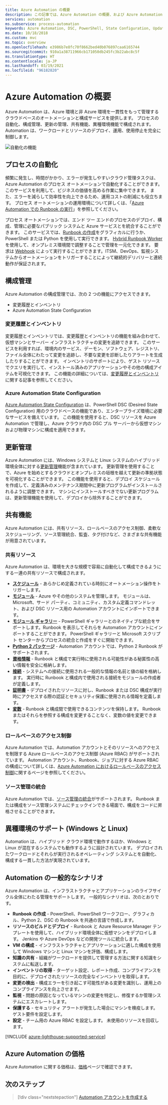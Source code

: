 ```yaml
---
title: Azure Automation の概要
description: この記事では、Azure Automation の概要、および Azure Automation を使用してインフラストラクチャとアプリケーションのライフサイクルを自動化する方法を説明します。
services: automation
ms.subservice: process-automation
keywords: Azure Automation, DSC, PowerShell, State Configuration, Update Management, Change Tracking, DSC, インベントリ, Runbook, Python, グラフィカル
ms.date: 10/18/2018
ms.custom: mvc
ms.topic: overview
ms.openlocfilehash: e3986b7e8fc70f8662bed40b076897caa6165744
ms.sourcegitcommit: 910a1a38711966cb171050db245fc3b22abc8c5f
ms.translationtype: HT
ms.contentlocale: ja-JP
ms.lasthandoff: 03/19/2021
ms.locfileid: "96182820"
---
```

# <a name="an-introduction-to-azure-automation"></a>Azure Automation の概要

Azure Automation は、Azure 環境と非 Azure 環境を一貫性をもって管理するクラウドベースのオートメーションと構成サービスを提供します。 プロセスの自動化、構成管理、更新の管理、共有機能、異種環境機能で構成されます。 Automation は、ワークロードとリソースのデプロイ、運用、使用停止を完全に制御します。

![自動化の機能](media/automation-overview/automation-overview.png)

## <a name="process-automation"></a>プロセスの自動化

頻繁に発生し、時間がかかり、エラーが発生しやすいクラウド管理タスクは、Azure Automation のプロセス オートメーションで自動化することができます。 このサービスを利用して、ビジネスの価値を高める作業に集中できます。 また、エラーを減らして効率性を向上できるため、運用コストの削減にも役立ちます。 プロセス オートメーションの運用環境について詳しくは、「[Azure Automation での Runbook の実行](automation-runbook-execution.md)」を参照してください。

プロセス オートメーションでは、エンド ツー エンドのプロセスのデプロイ、構成、管理に必要なパブリック システムと Azure サービスとを統合することができます。 このサービスでは、[Runbook の作成](automation-runbook-types.md)をグラフィカルに行うか、PowerShell または Python を使用して実行できます。 [Hybrid Runbook Worker](automation-hybrid-runbook-worker.md) を使用して、オンプレミス環境間で調整することで管理を一元化できます。 要求は [Webhook](automation-webhooks.md) によって実行することができます。ITSM、DevOps、監視システムからオートメーションをトリガーすることによって継続的デリバリーと連続動作が保証されます。 

## <a name="configuration-management"></a>構成管理

Azure Automation の構成管理では、次の 2 つの機能にアクセスできます。

* 変更履歴とインベントリ
* Azure Automation State Configuration

### <a name="change-tracking-and-inventory"></a>変更履歴とインベントリ

変更履歴とインベントリでは、変更履歴とインベントリの機能を組み合わせて、仮想マシンとサーバー インフラストラクチャの変更を追跡できます。 このサービスを利用すれば、環境内のサービス、デーモン、ソフトウェア、レジストリ、ファイル全体にわたって変更を追跡し、不要な変更を診断したりアラートを生成したりすることができます。 インベントリのサポートにより、ゲスト リソースでクエリを実行して、インストール済みのアプリケーションやその他の構成アイテムを可視化できます。 この機能の詳細については、[変更履歴とインベントリ](change-tracking/overview.md)に関する記事を参照してください。

### <a name="azure-automation-state-configuration"></a>Azure Automation State Configuration

[Azure Automation State Configuration](automation-dsc-overview.md) は、PowerShell DSC (Desired State Configuration) 用のクラウドベースの機能であり、エンタープライズ環境に必要なサービスを備えています。 この機能を使用すると、DSC リソースを Azure Automation で管理し、Azure クラウド内の DSC プル サーバーから仮想マシンおよび物理マシンに構成を適用できます。 

## <a name="update-management"></a>更新管理

Azure Automation には、Windows システムと Linux システムのハイブリッド環境全体に対する[更新管理](./update-management/overview.md)機能が含まれています。 更新管理を使用することで、Azure を始めとするクラウドとオンプレミスの垣根を越えて更新の準拠状態を可視化することができます。 この機能を使用すると、デプロイ スケジュールを作成して、定義済みのメンテナンス期間中に更新プログラムがインストールされるように調整できます。 マシンにインストールすべきでない更新プログラムは、更新管理機能を使用して、デプロイから除外することができます。

## <a name="shared-capabilities"></a>共有機能

Azure Automation には、共有リソース、ロールベースのアクセス制御、柔軟なスケジューリング、ソース管理統合、監査、タグ付けなど、さまざまな共有機能が用意されています。

### <a name="shared-resources"></a><a name="shared-resources"></a>共有リソース

Azure Automation は、環境を大きな規模で容易に自動化して構成できるようにする一連の共有リソースで構成されます。

* **[スケジュール](./shared-resources/schedules.md)** - あらかじめ定義されている時刻にオートメーション操作をトリガーします。
* **[モジュール](./shared-resources/modules.md)** - Azure やその他のシステムを管理します。 モジュールは、Microsoft、サード パーティ、コミュニティ、カスタム定義コマンドレット、および DSC リソース用の Automation アカウントにインポートできます。
* **[モジュール ギャラリー](automation-runbook-gallery.md)** - PowerShell ギャラリーとのネイティブな統合をサポートします。Runbook を表示してそれらを Automation アカウントにインポートすることができます。 PowerShell ギャラリーと Microsoft スクリプト センターからプロセスの統合と作成をすぐに開始できます。
* **[Python 2 パッケージ](python-packages.md)** - Automation アカウントでは、Python 2 Runbook がサポートされます。
* **[資格情報](./shared-resources/credentials.md)** - Runbook と構成で実行時に使用される可能性がある秘匿性の高い情報を安全に格納します。
* **[接続](automation-connections.md)** - システムへの接続に使用される一般的な情報の名前と値の組を格納します。 実行時に Runbook と構成内で使用される接続をモジュールの作成者が定義します。
* **[証明書](./shared-resources/certificates.md)** - デプロイされたリソースに対し、Runbook または DSC 構成が実行時にアクセスする際の認証とセキュリティ保護に使用される情報を定義します。 
* **[変数](./shared-resources/variables.md)** - Runbook と構成間で使用できるコンテンツを保持します。 Runbook またはそれらを参照する構成を変更することなく、変数の値を変更できます。

### <a name="role-based-access-control"></a>ロールベースのアクセス制御

Azure Automation では、Automation アカウントとそのリソースへのアクセスを制限する Azure ロールベースのアクセス制御 (Azure RBAC) がサポートされています。 Automation アカウント、Runbook、ジョブに対する Azure RBAC の構成について詳しくは、[Azure Automation におけるロールベースのアクセス制御](automation-role-based-access-control.md)に関するページを参照してください。

### <a name="source-control-integration"></a>ソース管理の統合

Azure Automation では、[ソース管理の統合](source-control-integration.md)がサポートされます。 Runbook または構成をソース管理システムにチェックインできる場面で、構成をコードに昇格させることができます。

## <a name="heterogeneous-support-windows-and-linux"></a>異種環境のサポート (Windows と Linux)

Automation は、ハイブリッド クラウド環境で動作するほか、Windows と Linux が混在するシステムでも動作するように設計されています。 デプロイされたワークロードとそれらが実行されるオペレーティング システムとを自動化、構成する一貫した方法が実現されています。

## <a name="common-scenarios-for-automation"></a>Automation の一般的なシナリオ

Azure Automation は、インフラストラクチャとアプリケーションのライフサイクル全体にわたる管理をサポートします。 一般的なシナリオは、次のとおりです。

* **Runbook の作成** - PowerShell、PowerShell ワークフロー、グラフィカル、Python 2、DSC の Runbook を共通の言語で作成します。 
* **リソースのビルドとデプロイ** - Runbook と Azure Resource Manager テンプレートを使用して、ハイブリッド環境全体に仮想マシンをデプロイします。 Jenkins や Azure DevOps などの開発ツールに統合します。
* **VM の構成** - インフラストラクチャとアプリケーションに適した構成を使用して Windows マシンと Linux マシンを評価、構成します。
* **知識の共有** - 組織がワークロードを提供して管理する方法に関する知識をシステムに転送します。 
* **インベントリの取得** - ターゲット設定、レポート作成、コンプライアンスを目的に、デプロイされたリソースの完全なインベントリを取得します。 
* **変更の検出** - 構成エラーを引き起こす可能性がある変更を識別し、運用上のコンプライアンスを向上させます。
* **監視** - 問題の原因となっているマシンの変更を特定し、修復するか管理システムにエスカレートします。
* **保護する** - セキュリティ アラートが発生した場合にマシンを検疫します。 ゲスト要件を設定します。
* **設定** - チーム用の Azure RBAC を設定します。 未使用のリソースを回収します。

[!INCLUDE [azure-lighthouse-supported-service](../../includes/azure-lighthouse-supported-service.md)]

## <a name="pricing-for-azure-automation"></a>Azure Automation の価格

Azure Automation に関する価格は、[価格](https://azure.microsoft.com/pricing/details/automation/)ページで確認できます。

## <a name="next-steps"></a>次のステップ

> [!div class="nextstepaction"]
> [Automation アカウントを作成する](automation-quickstart-create-account.md)